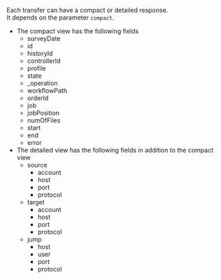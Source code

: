 Each transfer can have a compact or detailed response.<br/>
It depends on the parameter ``compact``.
* The compact view has the following fields
    * surveyDate
    * id
    * historyId
    * controllerId
    * profile
    * state
    * _operation
    * workflowPath
    * orderId
    * job
    * jobPosition
    * numOfFiles
    * start
    * end
    * error
* The detailed view has the following fields in addition to the compact view
    * source
    	* account
    	* host
    	* port
    	* protocol
    * target
    	* account
    	* host
    	* port
    	* protocol
    * jump
    	* host
    	* user
    	* port
    	* protocol
    
